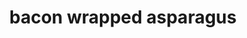 ---
id: 5ab84fcb97ce9200140f2505
servings:
notes: 'cut sauce in half for 2 servings'
directions: 'preheat oven to 400
divide asparagus into bundes of 3-4 spears wrap each in a slice of bacon
melt butter in saucepan
add remaining ingredients and bring to a boil.
pour mix over bundles and bake until bacon looks done.'
ingredients: 'asparagus
bacon
stick of butter

1/2 c. brown sugar

1 tbs soy sauce

1/2tsp garlic salt

1/4 tsp black pepper'
rating: 5
ease: intermediate

category: side dish
href:
totalTime: 30
cookTime: 20
prepTime: 10
title: bacon wrapped asparagus
path: /bacon-wrapped-asparagus
---